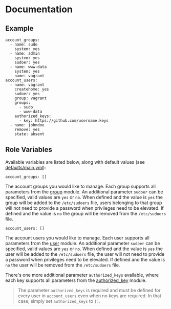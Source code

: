 # Documentation

## Example

```
account_groups:
  - name: sudo
    system: yes
  - name: admin
    system: yes
    sudoer: yes
  - name: www-data
    system: yes
  - name: vagrant
account_users:
  - name: vagrant
    createhome: yes
    sudoer: yes
    group: vagrant
    groups:
      - sudo
      - www-data
    authorized_keys:
      - key: https://github.com/username.keys
  - name: johndoe
    remove: yes
    state: absent
```

## Role Variables

Available variables are listed below, along with default values (see [defaults/main.yml](/defaults/main.yml)):

```
account_groups: []
```

The account groups you would like to manage. Each group supports all parameters from the
[group](http://docs.ansible.com/ansible/user_module.html) module. An additional parameter `sudoer` can be
specified, valid values are `yes` or `no`. When defined and the value is `yes` the group will be added to
the `/etc/sudoers` file, users belonging to that group will not need to provide a password when privileges need
to be elevated. If defined and the value is `no` the group will be removed from the `/etc/sudoers` file.

```
account_users: []
```

The account users you would like to manage. Each user supports all parameters from the
[user](http://docs.ansible.com/ansible/user_module.html) module. An additional parameter `sudoer` can be
specified, valid values are `yes` or `no`. When defined and the value is `yes` the user will be added to
the `/etc/sudoers` file, the user will not need to provide a password when privileges need to be elevated. If 
defined and the value is `no` the user will be removed from the `/etc/sudoers` file.

There's one more additional parameter `authorized_keys` available, where each key supports all parameters
from the [authorized_key](http://docs.ansible.com/ansible/authorized_key_module.html) module.

> The parameter `authorized_keys` is required and must be defined for every user in `account_users`
even when no keys are required. In that case, simply set `authorized_keys` to `[]`.